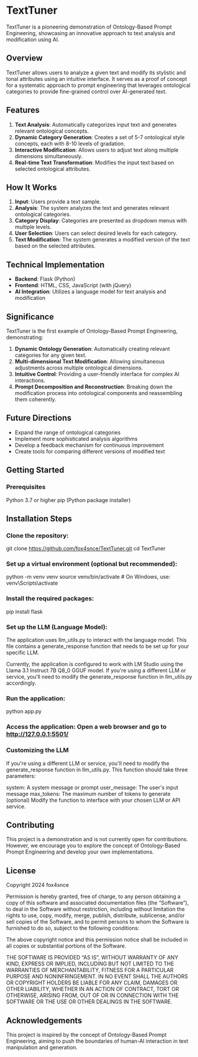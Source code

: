 # TextTuner

TextTuner is a pioneering demonstration of Ontology-Based Prompt Engineering, showcasing an innovative approach to text analysis and modification using AI.

## Overview

TextTuner allows users to analyze a given text and modify its stylistic and tonal attributes using an intuitive interface. It serves as a proof of concept for a systematic approach to prompt engineering that leverages ontological categories to provide fine-grained control over AI-generated text.

## Features

1. **Text Analysis**: Automatically categorizes input text and generates relevant ontological concepts.
2. **Dynamic Category Generation**: Creates a set of 5-7 ontological style concepts, each with 8-10 levels of gradation.
3. **Interactive Modification**: Allows users to adjust text along multiple dimensions simultaneously.
4. **Real-time Text Transformation**: Modifies the input text based on selected ontological attributes.

## How It Works

1. **Input**: Users provide a text sample.
2. **Analysis**: The system analyzes the text and generates relevant ontological categories.
3. **Category Display**: Categories are presented as dropdown menus with multiple levels.
4. **User Selection**: Users can select desired levels for each category.
5. **Text Modification**: The system generates a modified version of the text based on the selected attributes.

## Technical Implementation

- **Backend**: Flask (Python)
- **Frontend**: HTML, CSS, JavaScript (with jQuery)
- **AI Integration**: Utilizes a language model for text analysis and modification

## Significance

TextTuner is the first example of Ontology-Based Prompt Engineering, demonstrating:

1. **Dynamic Ontology Generation**: Automatically creating relevant categories for any given text.
2. **Multi-dimensional Text Modification**: Allowing simultaneous adjustments across multiple ontological dimensions.
3. **Intuitive Control**: Providing a user-friendly interface for complex AI interactions.
4. **Prompt Decomposition and Reconstruction**: Breaking down the modification process into ontological components and reassembling them coherently.

## Future Directions

- Expand the range of ontological categories
- Implement more sophisticated analysis algorithms
- Develop a feedback mechanism for continuous improvement
- Create tools for comparing different versions of modified text

## Getting Started

### Prerequisites
Python 3.7 or higher
pip (Python package installer)

## Installation Steps

### Clone the repository:

git clone https://github.com/fox4snce/TextTuner.git
cd TextTuner

### Set up a virtual environment (optional but recommended):

python -m venv venv
source venv/bin/activate  # On Windows, use: venv\Scripts\activate

### Install the required packages:

pip install flask

### Set up the LLM (Language Model): 

The application uses llm_utils.py to interact with the language model. This file contains a generate_response function that needs to be set up for your specific LLM.

Currently, the application is configured to work with LM Studio using the Llama 3.1 Instruct 7B Q8_0 GGUF model. If you're using a different LLM or service, you'll need to modify the generate_response function in llm_utils.py accordingly.

### Run the application:

python app.py

### Access the application: Open a web browser and go to http://127.0.0.1:5501/

### Customizing the LLM

If you're using a different LLM or service, you'll need to modify the generate_response function in llm_utils.py. This function should take three parameters:

system: A system message or prompt
user_message: The user's input message
max_tokens: The maximum number of tokens to generate (optional)
Modify the function to interface with your chosen LLM or API service.

## Contributing

This project is a demonstration and is not currently open for contributions. However, we encourage you to explore the concept of Ontology-Based Prompt Engineering and develop your own implementations.

## License

Copyright 2024 fox4snce

Permission is hereby granted, free of charge, to any person obtaining a copy of this software and associated documentation files (the “Software”), to deal in the Software without restriction, including without limitation the rights to use, copy, modify, merge, publish, distribute, sublicense, and/or sell copies of the Software, and to permit persons to whom the Software is furnished to do so, subject to the following conditions:

The above copyright notice and this permission notice shall be included in all copies or substantial portions of the Software.

THE SOFTWARE IS PROVIDED “AS IS”, WITHOUT WARRANTY OF ANY KIND, EXPRESS OR IMPLIED, INCLUDING BUT NOT LIMITED TO THE WARRANTIES OF MERCHANTABILITY, FITNESS FOR A PARTICULAR PURPOSE AND NONINFRINGEMENT. IN NO EVENT SHALL THE AUTHORS OR COPYRIGHT HOLDERS BE LIABLE FOR ANY CLAIM, DAMAGES OR OTHER LIABILITY, WHETHER IN AN ACTION OF CONTRACT, TORT OR OTHERWISE, ARISING FROM, OUT OF OR IN CONNECTION WITH THE SOFTWARE OR THE USE OR OTHER DEALINGS IN THE SOFTWARE.

## Acknowledgements

This project is inspired by the concept of Ontology-Based Prompt Engineering, aiming to push the boundaries of human-AI interaction in text manipulation and generation.
